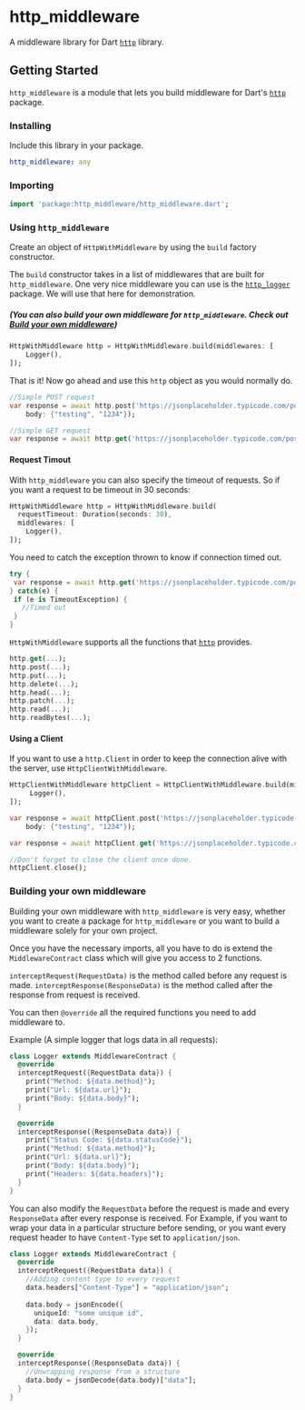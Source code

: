 # http_middleware

A middleware library for Dart [`http`](https://pub.dartlang.org/packages/http) library.

## Getting Started

`http_middleware` is a module that lets you build middleware for Dart's [`http`](https://pub.dartlang.org/packages/http) package.

### Installing
Include this library in your package.
```yaml
http_middleware: any
```

### Importing
```dart
import 'package:http_middleware/http_middleware.dart';
```

### Using `http_middleware`

Create an object of `HttpWithMiddleware` by using the `build` factory constructor.

The `build` constructor takes in a list of middlewares that are built for `http_middleware`. 
One very nice middleware you can use is the [`http_logger`]() package. We will use that here for demonstration.

##### (You can also build your own middleware for `http_middleware`. Check out [Build your own middleware](#building-your-own-middleware))

```dart
HttpWithMiddleware http = HttpWithMiddleware.build(middlewares: [
    Logger(),
]);
```

That is it! Now go ahead and use this `http` object as you would normally do.
```dart
//Simple POST request
var response = await http.post('https://jsonplaceholder.typicode.com/posts/',
    body: {"testing", "1234"});

//Simple GET request
var response = await http.get('https://jsonplaceholder.typicode.com/posts/');
```

#### Request Timout
With `http_middleware` you can also specify the timeout of requests. So if you want a request to be timeout in 30 seconds:
```dart
HttpWithMiddleware http = HttpWithMiddleware.build(
  requestTimeout: Duration(seconds: 30),
  middlewares: [
    Logger(),
]);
```

You need to catch the exception thrown to know if connection timed out.
 ```dart
try {
  var response = await http.get('https://jsonplaceholder.typicode.com/posts/');
} catch(e) {
  if (e is TimeoutException) {
    //Timed out
  }
}
```

`HttpWithMiddleware` supports all the functions that [`http`](https://pub.dartlang.org/packages/http) provides.

```dart
http.get(...);
http.post(...);
http.put(...);
http.delete(...);
http.head(...);
http.patch(...);
http.read(...);
http.readBytes(...);
```

#### Using a Client
If you want to use a `http.Client` in order to keep the connection alive with the server, use `HttpClientWithMiddleware`.
```dart
HttpClientWithMiddleware httpClient = HttpClientWithMiddleware.build(middlewares: [
     Logger(),
]);

var response = await httpClient.post('https://jsonplaceholder.typicode.com/posts/',
    body: {"testing", "1234"});

var response = await httpClient.get('https://jsonplaceholder.typicode.com/posts/');

//Don't forget to close the client once done.
httpClient.close();
```

### Building your own middleware
Building your own middleware with `http_middleware` is very easy, whether you want to create a package for `http_middleware` or you want to build a middleware solely for your own project.

Once you have the necessary imports, all you have to do is extend the `MiddlewareContract` class which will give you access to 2 functions.

`interceptRequest(RequestData)` is the method called before any request is made. `interceptResponse(ResponseData)` is the method called after the response from request is received.

You can then `@override` all the required functions you need to add middleware to.

Example (A simple logger that logs data in all requests):
```dart
class Logger extends MiddlewareContract {
  @override
  interceptRequest({RequestData data}) {
    print("Method: ${data.method}");
    print("Url: ${data.url}");
    print("Body: ${data.body}");
  }

  @override
  interceptResponse({ResponseData data}) {
    print("Status Code: ${data.statusCode}");
    print("Method: ${data.method}");
    print("Url: ${data.url}");
    print("Body: ${data.body}");
    print("Headers: ${data.headers}");
  }
}
```

You can also modify the `RequestData` before the request is made and every `ResponseData` after every response is received. For Example, if you want to wrap your data in a particular structure before sending, or you want every request header to have `Content-Type` set to `application/json`.

```dart
class Logger extends MiddlewareContract {
  @override
  interceptRequest({RequestData data}) {
    //Adding content type to every request
    data.headers["Content-Type"] = "application/json";
    
    data.body = jsonEncode({
      uniqueId: "some unique id",
      data: data.body,
    });
  }

  @override
  interceptResponse({ResponseData data}) {
    //Unwrapping response from a structure
    data.body = jsonDecode(data.body)["data"];
  }
}
```